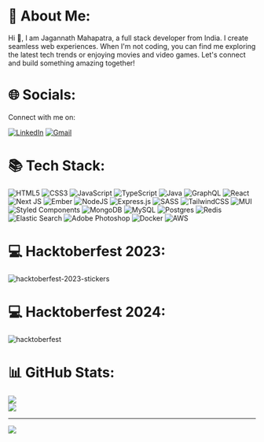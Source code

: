 # 💫 About Me:

Hi 👋, I am Jagannath Mahapatra, a full stack developer from India. I create seamless web experiences. When I'm not coding, you can find me exploring the latest tech trends or enjoying movies and video games. Let's connect and build something amazing together!

# 🌐 Socials:

Connect with me on: </br>

[![LinkedIn](https://img.shields.io/badge/LinkedIn-0077B5?style=for-the-badge&logo=linkedin&logoColor=white)](https://linkedin.com/in/jagannath-mahapatra)
[![Gmail](https://img.shields.io/badge/Gmail-D14836?style=for-the-badge&logo=gmail&logoColor=white)](mailto:jagannathm.official@gmail.com)

# 📚 Tech Stack:

![HTML5](https://img.shields.io/badge/html5-%23E34F26.svg?style=for-the-badge&logo=html5&logoColor=white) ![CSS3](https://img.shields.io/badge/css3-%231572B6.svg?style=for-the-badge&logo=css3&logoColor=white) ![JavaScript](https://img.shields.io/badge/javascript-%23323330.svg?style=for-the-badge&logo=javascript&logoColor=%23F7DF1E) ![TypeScript](https://img.shields.io/badge/typescript-%23007ACC.svg?style=for-the-badge&logo=typescript&logoColor=white) ![Java](https://img.shields.io/badge/java-%23ED8B00.svg?style=for-the-badge&logo=openjdk&logoColor=white) ![GraphQL](https://img.shields.io/badge/-GraphQL-E10098?style=for-the-badge&logo=graphql&logoColor=white) ![React](https://img.shields.io/badge/react-%2320232a.svg?style=for-the-badge&logo=react&logoColor=%2361DAFB) ![Next JS](https://img.shields.io/badge/Next-black?style=for-the-badge&logo=next.js&logoColor=white) ![Ember](https://img.shields.io/badge/ember-1C1E24?style=for-the-badge&logo=ember.js&logoColor=#D04A37) ![NodeJS](https://img.shields.io/badge/node.js-6DA55F?style=for-the-badge&logo=node.js&logoColor=white) ![Express.js](https://img.shields.io/badge/express.js-%23404d59.svg?style=for-the-badge&logo=express&logoColor=%2361DAFB) ![SASS](https://img.shields.io/badge/SASS-hotpink.svg?style=for-the-badge&logo=SASS&logoColor=white) ![TailwindCSS](https://img.shields.io/badge/tailwindcss-%2338B2AC.svg?style=for-the-badge&logo=tailwind-css&logoColor=white) ![MUI](https://img.shields.io/badge/MUI-%230081CB.svg?style=for-the-badge&logo=mui&logoColor=white) ![Styled Components](https://img.shields.io/badge/styled--components-DB7093?style=for-the-badge&logo=styled-components&logoColor=white) ![MongoDB](https://img.shields.io/badge/MongoDB-%234ea94b.svg?style=for-the-badge&logo=mongodb&logoColor=white) ![MySQL](https://img.shields.io/badge/mysql-%2300000f.svg?style=for-the-badge&logo=mysql&logoColor=white) ![Postgres](https://img.shields.io/badge/postgres-%23316192.svg?style=for-the-badge&logo=postgresql&logoColor=white) ![Redis](https://img.shields.io/badge/Redis-DC382D?style=for-the-badge&logo=redis&logoColor=white) ![Elastic Search](https://img.shields.io/badge/Elastic--Search-005571?style=for-the-badge&logo=elastic&logoColor=white) ![Adobe Photoshop](https://img.shields.io/badge/adobe%20photoshop-%2331A8FF.svg?style=for-the-badge&logo=adobe%20photoshop&logoColor=white) ![Docker](https://img.shields.io/badge/docker-%230db7ed.svg?style=for-the-badge&logo=docker&logoColor=white) ![AWS](https://img.shields.io/badge/Amazon_AWS-232F3E.svg?style=for-the-badge&logo=amazon-web-services&logoColor=white)

# 💻 Hacktoberfest 2023:

![hacktoberfest-2023-stickers](https://github.com/j-mahapatra/j-mahapatra/assets/107102771/31fc71ad-08ad-4823-9378-33a5ed01aed0)

# 💻 Hacktoberfest 2024:

![hacktoberfest](https://github.com/user-attachments/assets/71ca1ae2-888e-4332-8665-7a471106158d)

# 📊 GitHub Stats:

![](https://github-readme-streak-stats.herokuapp.com/?user=j-mahapatra&theme=darcula&hide_border=false) </br>
![](https://github-readme-stats.vercel.app/api/top-langs/?username=j-mahapatra&theme=darcula&hide_border=false&include_all_commits=true&count_private=true&layout=compact)

---

[![](https://visitcount.itsvg.in/api?id=j-mahapatra&icon=0&color=3)](https://visitcount.itsvg.in)

<!-- Proudly created with GPRM ( https://gprm.itsvg.in ) -->
